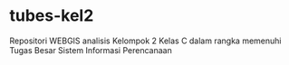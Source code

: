 # tubes-kel2
Repositori WEBGIS analisis Kelompok 2 Kelas C dalam rangka memenuhi Tugas Besar Sistem Informasi Perencanaan
